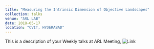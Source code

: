 ```yaml
---
title: "Measuring the Intrinsic Dimension of Objective Landscapes"
collection: talks
venue: "ARL LAB"
date: 2018-05-17
location: "CVIT, HYDERABAD"
---
```


This is a description of your Weekly talks at ARL Meeting, 
![Link](https://docs.google.com/presentation/d/1OW5gMJLVUXfVbVP1uOV-CK-G4syyFMNdbRoRmwdxT8U/edit?usp=sharing)
